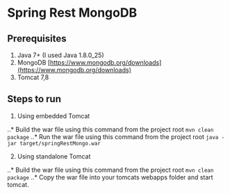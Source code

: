 # Spring Rest MongoDB

## Prerequisites

1. Java 7+ (I used Java 1.8.0_25)
2. MongoDB [https://www.mongodb.org/downloads](https://www.mongodb.org/downloads)
3. Tomcat 7,8

## Steps to run

1. Using embedded Tomcat

..* Build the war file using this command from the project root `mvn clean package`
..* Run the war file using this command from the project root `java -jar target/springRestMongo.war`

2. Using standalone Tomcat

..* Build the war file using this command from the project root `mvn clean package`
..* Copy the war file into your tomcats webapps folder and start tomcat.